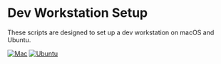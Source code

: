 # Dev Workstation Setup

These scripts are designed to set up a dev workstation on macOS and Ubuntu.

[![Mac](https://github.com/ainsleyclark/system-setup/actions/workflows/mac.yml/badge.svg?branch=master)](https://github.com/ainsleyclark/system-setup/actions/workflows/mac.yml)
[![Ubuntu](https://github.com/ainsleyclark/system-setup/actions/workflows/ubuntu.yml/badge.svg?branch=master)](https://github.com/ainsleyclark/system-setup/actions/workflows/ubuntu.yml)


